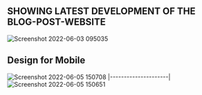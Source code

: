 ## SHOWING LATEST DEVELOPMENT OF THE BLOG-POST-WEBSITE

![Screenshot 2022-06-03 095035](https://user-images.githubusercontent.com/56185049/171802501-36caf3b5-8231-48e7-9fe6-9e228182cad8.png)
## Design for Mobile
![Screenshot 2022-06-05 150708](https://user-images.githubusercontent.com/56185049/172049692-d58ee265-c28a-48ff-ad81-31ceb2362f0a.png)
|---------------------|
![Screenshot 2022-06-05 150651](https://user-images.githubusercontent.com/56185049/172049703-2aa9e37f-b696-4f81-b9c0-b96039458cf2.png)
